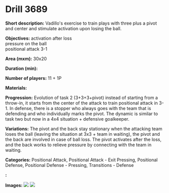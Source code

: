 # Drill 3689

**Short description:**
Vadillo's exercise to train plays with three plus a pivot and center and stimulate activation upon losing the ball.

**Objectives:**
activation after loss  
pressure on the ball  
positional attack 3-1

**Area (mxm):**
30x20

**Duration (min):**


**Number of players:**
11 + 1P

**Materials:**


**Progression:**
Evolution of task 2 (3+3+3+pivot) instead of starting from a throw-in, it starts from the center of the attack to train positional attack in 3-1. In defense, there is a stopper who always goes with the team that is defending and who individually marks the pivot. The dynamic is similar to task two but now in a 4x4 situation + defensive goalkeeper.

**Variations:**
The pivot and the back stay stationary when the attacking team loses the ball (leaving the situation at 3x3 + team in waiting), the pivot and the back are involved in case of ball loss. The pivot activates after the loss, and the back works to relieve pressure by connecting with the team in waiting.

**Categories:**
Positional Attack, Positional Attack - Exit Pressing, Positional Defense, Positional Defense - Pressing, Transitions - Defense

**:**


**Images:**
![](https://www.coachingfutsal.com/\images\d9573b4b-2160-46ba-a89a-25626da7a7e6_tarea-3.png)
![](https://www.coachingfutsal.com/\images\93d76e37-1e7e-46df-9b1a-01491f66cd39_vadillo1.jpg)

